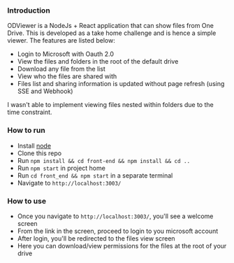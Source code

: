 ### Introduction

ODViewer is a NodeJs + React application that can show files from One Drive. 
This is developed as a take home challenge and is hence a simple viewer.
The features are listed below:
* Login to Microsoft with Oauth 2.0
* View the files and folders in the root of the default drive
* Download any file from the list
* View who the files are shared with
* Files list and sharing information is updated without page refresh (using SSE and Webhook)

I wasn't able to implement viewing files nested within folders due to the time constraint.

### How to run

* Install [node](https://nodejs.org/en/download)
* Clone this repo
* Run `npm install && cd front-end && npm install && cd ..`
* Run `npm start` in project home
* Run `cd front_end && npm start` in a separate terminal
* Navigate to `http://localhost:3003/`

### How to use
* Once you navigate to `http://localhost:3003/`, you'll see a welcome screen
* From the link in the screen, proceed to login to you microsoft account
* After login, you'll be redirected to the files view screen
* Here you can download/view permissions for the files at the root of your drive